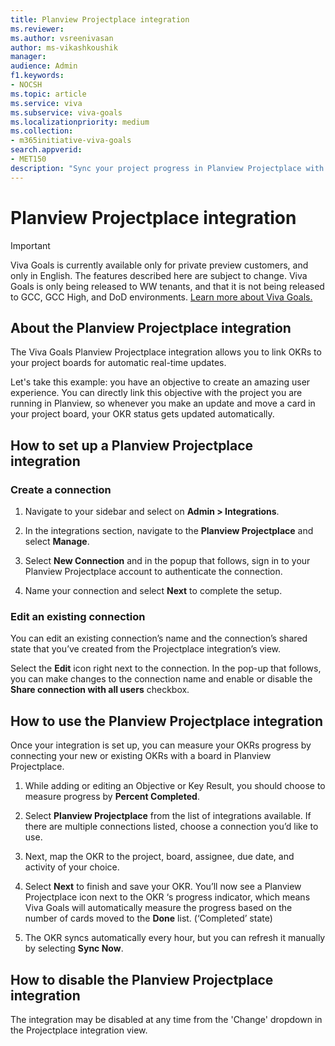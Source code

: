 ```yaml
---
title: Planview Projectplace integration
ms.reviewer: 
ms.author: vsreenivasan
author: ms-vikashkoushik
manager:     
audience: Admin
f1.keywords:
- NOCSH
ms.topic: article
ms.service: viva
ms.subservice: viva-goals
ms.localizationpriority: medium
ms.collection:  
- m365initiative-viva-goals  
search.appverid:
- MET150
description: "Sync your project progress in Planview Projectplace with your OKRs in Viva Goals"
---
```


# Planview Projectplace integration

> [!IMPORTANT]
> Viva Goals is currently available only for private preview customers, and only in English. The features described here are subject to change. Viva Goals is only being released to WW tenants, and that it is not being released to GCC, GCC High, and DoD environments. [Learn more about Viva Goals.](https://go.microsoft.com/fwlink/?linkid=2189933)

## About the Planview Projectplace integration 

The Viva Goals Planview Projectplace integration allows you to link OKRs to your project boards for automatic real-time updates. 

Let's take this example: you have an objective to create an amazing user experience. You can directly link this objective with the project you are running in Planview, so whenever you make an update and move a card in your project board, your OKR status gets updated automatically. 


## How to set up a Planview Projectplace integration

### Create a connection

1. Navigate to your sidebar and select on **Admin > Integrations**.

2. In the integrations section,  navigate to the **Planview Projectplace** and select **Manage**.

3. Select **New Connection** and in the popup that follows, sign in to your Planview Projectplace account to authenticate the connection. 

4. Name your connection and select **Next** to complete the setup. 


### Edit an existing connection

You can edit an existing connection’s name and the connection’s shared state that you’ve created from the Projectplace integration’s view. 

Select the **Edit** icon right next to the connection.  In the pop-up that follows, you can make changes to the connection name and enable or disable the **Share connection with all users** checkbox. 

## How to use the Planview Projectplace integration 

Once your integration is set up, you can measure your OKRs progress by connecting your new or existing OKRs with a board in Planview Projectplace. 

1. While adding or editing an Objective or Key Result, you should choose to measure progress by **Percent Completed**. 

2. Select **Planview Projectplace** from the list of integrations available. If there are multiple connections listed, choose a connection you’d like to use.

3. Next, map the OKR to the project, board, assignee, due date, and activity of your choice. 

4. Select **Next** to finish and save your OKR. You’ll now see a Planview Projectplace icon next to the OKR ‘s progress indicator, which means Viva Goals will automatically measure the progress based on the number of cards moved to the **Done** list. (‘Completed’ state)

5. The OKR syncs automatically every hour, but you can refresh it manually by selecting **Sync Now**. 

## How to disable the Planview Projectplace integration

The integration may be disabled at any time from the 'Change' dropdown in the Projectplace integration view.
